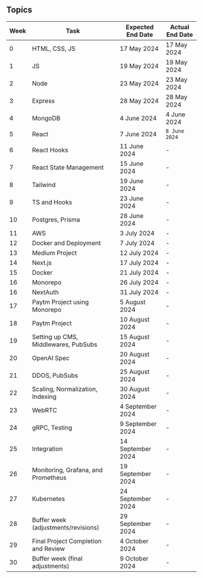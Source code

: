 ## Topics

| Week  | Task                                      | Expected End Date | Actual End Date |
|-------|-------------------------------------------|-------------------|-----------------|
| 0     | HTML, CSS, JS                             | 17 May 2024       | 17 May 2024     |
| 1     | JS                                        | 19 May 2024       | 19 May 2024     |
| 2     | Node                                      | 23 May 2024       | 23 May 2024     |
| 3     | Express                                   | 28 May 2024       | 28 May 2024     |
| 4     | MongoDB                                   | 4 June 2024       | 4 June 2024     |
| 5     | React                                     | 7 June 2024       | `8 June 2024`   |
| 6     | React Hooks                               | 11 June 2024      | -               |
| 7     | React State Management                    | 15 June 2024      | -               |
| 8     | Tailwind                                  | 19 June 2024      | -               |
| 9     | TS and Hooks                              | 23 June 2024      | -               |
| 10    | Postgres, Prisma                          | 28 June 2024      | -               |
| 11    | AWS                                       | 3 July 2024       | -               |
| 12    | Docker and Deployment                     | 7 July 2024       | -               |
| 13    | Medium Project                            | 12 July 2024      | -               |
| 14    | Next.js                                   | 17 July 2024      | -               |
| 15    | Docker                                    | 21 July 2024      | -               |
| 16    | Monorepo                                  | 26 July 2024      | -               |
| 16    | NextAuth                                  | 31 July 2024      | -               |
| 17    | Paytm Project using Monorepo              | 5 August 2024     | -               |
| 18    | Paytm Project                             | 10 August 2024    | -               |
| 19    | Setting up CMS, Middlewares, PubSubs      | 15 August 2024    | -               |
| 20    | OpenAI Spec                               | 20 August 2024    | -               |
| 21    | DDOS, PubSubs                             | 25 August 2024    | -               |
| 22    | Scaling, Normalization, Indexing          | 30 August 2024    | -               |
| 23    | WebRTC                                    | 4 September 2024  | -               |
| 24    | gRPC, Testing                             | 9 September 2024  | -               |
| 25    | Integration                               | 14 September 2024 | -               |
| 26    | Monitoring, Grafana, and Prometheus       | 19 September 2024 | -               |
| 27    | Kubernetes                                | 24 September 2024 | -               |
| 28    | Buffer week (adjustments/revisions)       | 29 September 2024 | -               |
| 29    | Final Project Completion and Review       | 4 October 2024    | -               |
| 30    | Buffer week (final adjustments)           | 9 October 2024    | -               |
